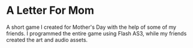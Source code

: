 A Letter For Mom
=============

A short game I created for Mother's Day with the help of some of my friends. I programmed the entire game using Flash AS3, while my friends created the art and audio assets.
